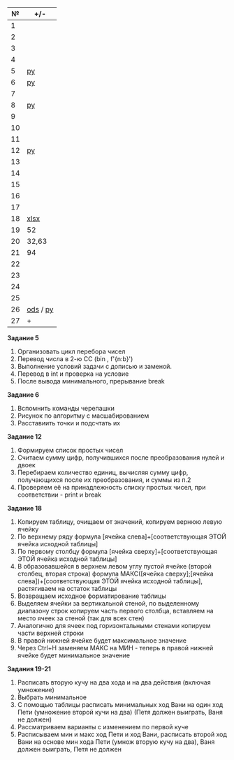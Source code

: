 | № | +/- |
| - | - |
| 1 |  |
| 2 |  |
| 3 |  |
| 4 |  |
| 5 | [py](https://github.com/yeryerix/inf/blob/main/2%D0%BF%D0%BE%D0%BB%D1%83%D0%B3%D0%BE%D0%B4%D0%B8%D0%B5/num%205.py)|
| 6 | [py](https://github.com/yeryerix/inf/blob/main/2%D0%BF%D0%BE%D0%BB%D1%83%D0%B3%D0%BE%D0%B4%D0%B8%D0%B5/num%206.py)|
| 7 |  |
| 8 | [py](https://github.com/yeryerix/inf/blob/main/2%D0%BF%D0%BE%D0%BB%D1%83%D0%B3%D0%BE%D0%B4%D0%B8%D0%B5/num%208.py)|
| 9 |  |
| 10 |  |
| 11 |  |
| 12 | [py](https://github.com/yeryerix/inf/blob/main/2%D0%BF%D0%BE%D0%BB%D1%83%D0%B3%D0%BE%D0%B4%D0%B8%D0%B5/num%2012.py)|
| 13 |  |
| 14 |  |
| 15 |  |
| 16 |  |
| 17 |  |
| 18 | [xlsx](https://github.com/yeryerix/inf/blob/main/2%D0%BF%D0%BE%D0%BB%D1%83%D0%B3%D0%BE%D0%B4%D0%B8%D0%B5/18.xlsx)|
| 19 | 52 |
| 20 | 32,63|
| 21 | 94 |
| 22 |  |
| 23 |  |
| 24 |  |
| 25 |  |
| 26 | [ods](https://github.com/yeryerix/inf/blob/main/2%D0%BF%D0%BE%D0%BB%D1%83%D0%B3%D0%BE%D0%B4%D0%B8%D0%B5/26.ods) / [py](https://github.com/yeryerix/inf/blob/main/2%D0%BF%D0%BE%D0%BB%D1%83%D0%B3%D0%BE%D0%B4%D0%B8%D0%B5/26.py)|
| 27 | +|


__Задание 5__

1. Организовать цикл перебора чисел
2. Перевод числа в 2-ю СС (bin , f'{n:b}')
3. Выполнение условий задачи с дописью и заменой.
4. Перевод в int и проверка на условие
5. После вывода минимального, прерывание break

__Задание 6__

1. Вспомнить команды черепашки
2. Рисунок по алгоритму с масшабированием
3. Расставиить точки и подсчтать их
 
__Задание 12__

1. Формируем список простых чисел
2. Считаем сумму цифр, получившихся после преобразования нулей и двоек
3. Перебираем количество единиц, вычисляя сумму цифр, получающихся после их преобразования, и суммы из п.2
4. Проверяем её на принадлежность списку простых чисел, при соответствии - print и break
  
__Задание 18__

1. Копируем таблицу, очищаем от значений, копируем вернюю левую ячейку
2. По верхнему ряду формула [ячейка слева]+[соответствующая ЭТОЙ ячейка исходной таблицы]
3. По первому столбцу формула [ячейка сверху]+[соответствующая ЭТОЙ ячейка исходной таблицы]
4. В образовавшейся в верхнем левом углу пустой ячейке (второй столбец, вторая строка) формула МАКС([ячейка сверху];[ячейка слева])+[соответствующая ЭТОЙ ячейка исходной таблицы], растягиваем на остаток таблицы
5. Возвращаем исходное форматирование таблицы
6. Выделяем ячейки за вертикальной стеной, по выделенному диапазону строк копируем часть первого столбца, вставляем на место ячеек за стеной (так для всех стен)
7. Аналогично для ячеек под горизонтальными стенами копируем части верхней строки
8. В правой нижней ячейке будет максимальное значение
9. Через Ctrl+H заменяем МАКС на МИН - теперь в правой нижней ячейке будет минимальное значение
 
__Задания 19-21__ 
1. Расписать вторую кучу на два хода и на два действия (включая умножение)
2. Выбрать минимальное
3. С помощью таблицы расписать минимальных ход Вани на один ход Пети (умножение второй кучи на два) (Петя должен выиграть, Ваня не должен)
4. Рассматриваем варианты с изменением по первой куче
5. Расписываем мин и макс ход Пети и ход Вани, расписать второй ход Вани на основе мин хода Пети (умнож вторую кучу на два), Ваня должен выиграть, Петя не должен 
